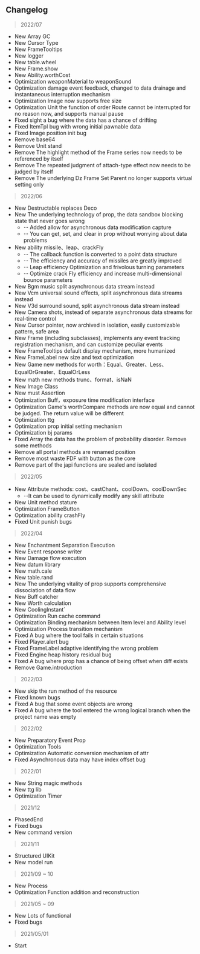 ## Changelog

> 2022/07

* New Array GC
* New Cursor Type
* New FrameTooltips
* New logger
* New table.wheel
* New Frame.show
* New Ability.worthCost
* Optimization weaponMaterial to weaponSound
* Optimization damage event feedback, changed to data drainage and instantaneous interruption mechanism
* Optimization Image now supports free size
* Optimization Unit the function of order Route cannot be interrupted for no reason now, and supports manual pause
* Fixed sight a bug where the data has a chance of drifting
* Fixed ItemTpl bug with wrong initial pawnable data
* Fixed Image position init bug
* Remove base64
* Remove Unit stand
* Remove The highlight method of the Frame series now needs to be referenced by itself
* Remove The repeated judgment of attach-type effect now needs to be judged by itself
* Remove The underlying Dz Frame Set Parent no longer supports virtual setting only

> 2022/06

* New Destructable replaces Deco
* New The underlying technology of prop, the data sandbox blocking state that never goes wrong
    * ··· Added allow for asynchronous data modification capture
    * ··· You can get, set, and clear in prop without worrying about data problems
* New ability missile、leap、crackFly
    * ··· The callback function is converted to a point data structure
    * ··· The efficiency and accuracy of missiles are greatly improved
    * ··· Leap efficiency Optimization and frivolous turning parameters
    * ··· Optimize crack Fly efficiency and increase multi-dimensional bounce parameters
* New Bgm music split asynchronous data stream instead
* New Vcm universal sound effects, split asynchronous data streams instead
* New V3d surround sound, split asynchronous data stream instead
* New Camera shots, instead of separate asynchronous data streams for real-time control
* New Cursor pointer, now archived in isolation, easily customizable pattern, safe area
* New Frame (including subclasses), implements any event tracking registration mechanism, and can customize peculiar
  events
* New FrameTooltips default display mechanism, more humanized
* New FrameLabel new size and text optimization
* New Game new methods for worth：Equal、Greater、Less、EqualOrGreater、EqualOrLess
* New math new methods trunc、format、isNaN
* New Image Class
* New must Assertion
* Optimization Buff，exposure time modification interface
* Optimization Game's worthCompare methods are now equal and cannot be judged. The return value will be different
* Optimization ttg
* Optimization prop initial setting mechanism
* Optimization bj params
* Fixed Array the data has the problem of probability disorder. Remove some methods
* Remove all portal methods are renamed position
* Remove most waste FDF with button as the core
* Remove part of the japi functions are sealed and isolated

> 2022/05

* New Attribute methods: cost、castChant、coolDown、coolDownSec
    * ···It can be used to dynamically modify any skill attribute
* New Unit method stature
* Optimization FrameButton
* Optimization ability crashFly
* Fixed Unit punish bugs

> 2022/04

* New Enchantment Separation Execution
* New Event response writer
* New Damage flow execution
* New datum library
* New math.cale
* New table.rand
* New The underlying vitality of prop supports comprehensive dissociation of data flow
* New Buff catcher
* New Worth calculation
* New CoolingInstant`
* Optimization Run cache command
* Optimization Binding mechanism between Item level and Ability level
* Optimization Process transition mechanism
* Fixed A bug where the tool fails in certain situations
* Fixed Player.alert bug
* Fixed FrameLabel adaptive identifying the wrong problem
* Fixed Engine heap history residual bug
* Fixed A bug where prop has a chance of being offset when diff exists
* Remove Game.introduction

> 2022/03

* New skip the run method of the resource
* Fixed known bugs
* Fixed A bug that some event objects are wrong
* Fixed A bug where the tool entered the wrong logical branch when the project name was empty

> 2022/02

* New Preparatory Event Prop
* Optimization Tools
* Optimization Automatic conversion mechanism of attr
* Fixed Asynchronous data may have index offset bug

> 2022/01

* New String magic methods
* New ttg lib
* Optimization Timer

> 2021/12

* PhasedEnd
* Fixed bugs
* New command version

> 2021/11

* Structured UIKit
* New model run

> 2021/09 ~ 10

* New Process
* Optimization Function addition and reconstruction

> 2021/05 ~ 09

* New Lots of functional
* Fixed bugs

> 2021/05/01

* Start
